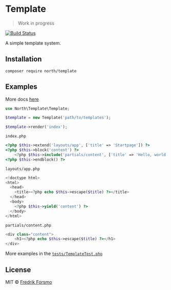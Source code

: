 # Template

> Work in progress

[![Build Status](https://travis-ci.org/northphp/template.svg?branch=master)](https://travis-ci.org/northphp/template)

A simple template system.

## Installation

```
composer require north/template
```

## Examples

More docs [here](docs/readme.md)

```php
use North\Template\Template;

$template = new Template('path/to/templates');

$template->render('index');
```

`index.php`
```php
<?php $this->extend('layouts/app', ['title' => 'Startpage']) ?>
<?php $this->block('content') ?>
    <?php $this->include('partials/content', ['title' => 'Hello, world']) ?>
<?php $this->endblock() ?>
```

`layouts/app.php`
```php
<!doctype html>
<html>
  <head>
    <title><?php echo $this->escape($title) ?></title>
  </head>
  <body>
    <?php $this->yield('content') ?>
  </body>
</html>
```

`partials/content.php`
```php
<div class="content">
    <h1><?php echo $this->escape($title) ?></h1>
</div>
```

More examples in the [`tests/TemplateTest.php`](tests/TemplateTest.php)

## License

MIT © [Fredrik Forsmo](https://github.com/frozzare)